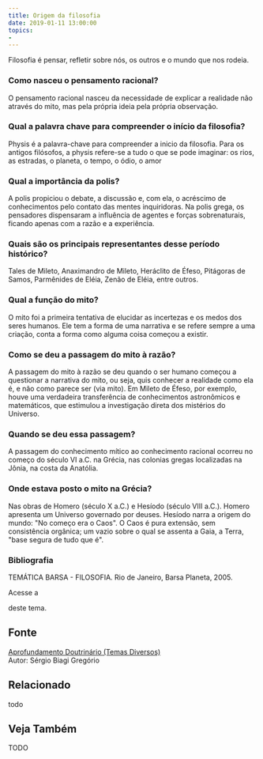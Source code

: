 ```yaml
---
title: Origem da filosofia
date: 2019-01-11 13:00:00
topics: 
- 
---
```


Filosofia é pensar, refletir sobre nós, os outros e o mundo que nos
rodeia.

### Como nasceu o pensamento racional?
O pensamento racional nasceu da necessidade de explicar a realidade não
através do mito, mas pela própria ideia pela própria observação.

### Qual a palavra chave para compreender o início da filosofia?
Physis é a palavra-chave para compreender a inicio da filosofia. Para os
antigos filósofos, a physis refere-se a tudo o que se pode imaginar:
os rios, as estradas, o planeta, o tempo, o ódio, o amor

### Qual a importância da polis?
A polis propiciou o debate, a discussão e, com ela, o acréscimo de
conhecimentos pelo contato das mentes inquiridoras. Na polis grega, os
pensadores dispensaram a influência de agentes e forças sobrenaturais,
ficando apenas com a razão e a experiência.

### Quais são os principais representantes desse período histórico?
Tales de Mileto, Anaximandro de Mileto, Heráclito de Éfeso, Pitágoras de
Samos, Parmênides de Eléia, Zenão de Eléia, entre outros.

### Qual a função do mito?
O mito foi a primeira tentativa de elucidar as incertezas e os medos dos
seres humanos. Ele tem a forma de uma narrativa e se refere sempre a uma
criação, conta a forma como alguma coisa começou a existir.

### Como se deu a passagem do mito à razão?
A passagem do mito à razão se deu quando o ser humano começou a
questionar a narrativa do mito, ou seja, quis conhecer a realidade como
ela é, e não como parece ser (via mito). Em Mileto de Éfeso, por
exemplo, houve uma verdadeira transferência de conhecimentos
astronômicos e matemáticos, que estimulou a investigação direta dos
mistérios do Universo.

### Quando se deu essa passagem?
A passagem do conhecimento mítico ao conhecimento racional ocorreu no
começo do século VI a.C. na Grécia, nas colonias gregas localizadas na
Jônia, na costa da Anatólia.

### Onde estava posto o mito na Grécia?
Nas obras de Homero (século X a.C.) e Hesíodo (século VIII a.C.). Homero
apresenta um Universo governado por deuses. Hesíodo narra a origem do
mundo: "No começo era o Caos". O Caos é pura extensão, sem consistência
orgânica; um vazio sobre o qual se assenta a Gaia, a Terra, "base segura
de tudo que é".

### Bibliografia
TEMÁTICA BARSA - FILOSOFIA. Rio de Janeiro, Barsa Planeta, 2005.

Acesse a

deste tema.

## Fonte
[Aprofundamento Doutrinário (Temas Diversos)](https://sites.google.com/view/aprofundamentodoutrinario/origem-da-filosofia)  
Autor: Sérgio Biagi Gregório



## Relacionado
todo

## Veja Também
TODO



